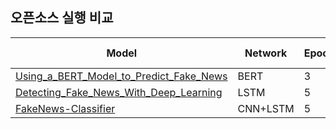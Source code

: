 ## 오픈소스 실행 비교

<table>
       <thead>
           <tr>
               <th>Model</th>
               <th>Network</th>
               <th>Epochs</th>
               <th>Batch Size</th>
               <th>Accuracy</th>
               <th>Data</th>
           </tr>
       </thead>
       <tbody>
           <tr>
               <td><a href="https://github.com/BlockchainTechnologyRnDLab/FakeNews/blob/master/Hanyoonjin/BERT/Using_a_BERT_Model_to_Predict_Fake_News.md">Using_a_BERT_Model_to_Predict_Fake_News</a></td>
               <td>BERT</td>
               <td>3</td>          
               <td>14</td>   
               <td>99.13%</td>  
               <td rowspan=3><a href="https://www.kaggle.com/c/fake-news/data?select=train.csv">kaggle Train.csv</a></td>
           </tr>
           <tr>
               <td><a href="https://github.com/BlockchainTechnologyRnDLab/FakeNews/blob/master/Hanyoonjin/Detecting_Fake_News_With_Deep_Learning_Open_Source.md">Detecting_Fake_News_With_Deep_Learning</a>
</td>
               <td>LSTM</td>
               <td>5</td>   
               <td>32</td>
               <td>89.92%</td>  
           </tr>
           <tr>
               <td><a href="https://github.com/BlockchainTechnologyRnDLab/FakeNews/blob/master/Hanyoonjin/FakeNews-Classifier_Open_Source.md">FakeNews-Classifier</a>
</td>
               <td>CNN+LSTM</td>
               <td>5</td>   
               <td>100</td>
               <td>94.13%</td>  
           </tr>
       </tbody>
</table>
